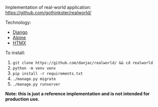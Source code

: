 
Implementation of real-world application: https://github.com/gothinkster/realworld/

Technology:

* [Django](https://djangoproject.com)
* [Alpine](https://alpinejs.dev)
* [HTMX](https://htmx.org)

To install:

1. `git clone https://github.com/danjac/realworld/ && cd realworld`
2. `python -m venv venv`
3. `pip install -r requirements.txt`
4. `./manage.py migrate`
5. `./manage.py runserver`

**Note: this is just a reference implementation and is not intended for production use.**
